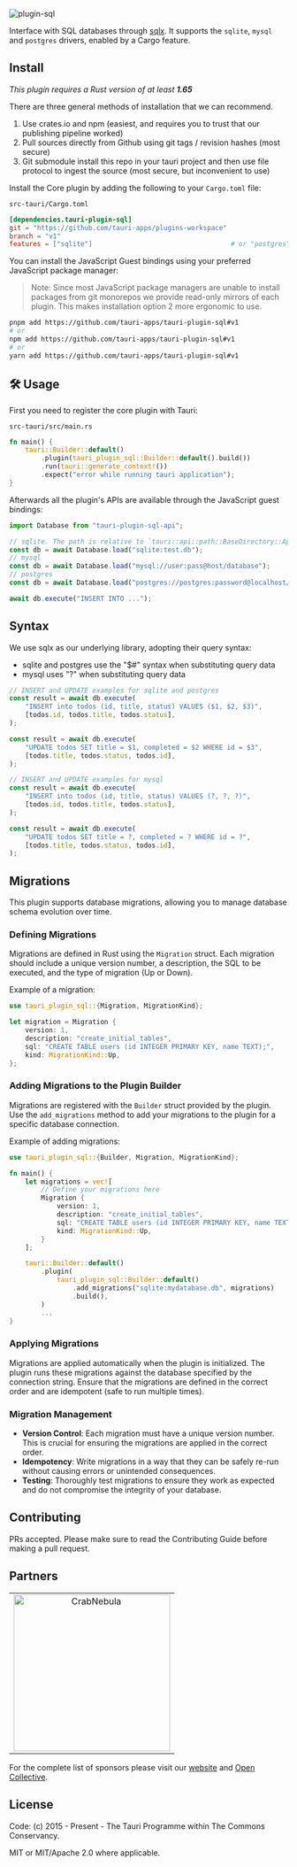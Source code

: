 ![plugin-sql](https://github.com/tauri-apps/plugins-workspace/raw/v1/plugins/sql/banner.png)

Interface with SQL databases through
[sqlx](https://github.com/launchbadge/sqlx). It supports the `sqlite`, `mysql`
and `postgres` drivers, enabled by a Cargo feature.

## Install

_This plugin requires a Rust version of at least **1.65**_

There are three general methods of installation that we can recommend.

1. Use crates.io and npm (easiest, and requires you to trust that our publishing
   pipeline worked)
2. Pull sources directly from Github using git tags / revision hashes (most
   secure)
3. Git submodule install this repo in your tauri project and then use file
   protocol to ingest the source (most secure, but inconvenient to use)

Install the Core plugin by adding the following to your `Cargo.toml` file:

`src-tauri/Cargo.toml`

```toml
[dependencies.tauri-plugin-sql]
git = "https://github.com/tauri-apps/plugins-workspace"
branch = "v1"
features = ["sqlite"]                                   # or "postgres", or "mysql"
```

You can install the JavaScript Guest bindings using your preferred JavaScript
package manager:

> Note: Since most JavaScript package managers are unable to install packages
> from git monorepos we provide read-only mirrors of each plugin. This makes
> installation option 2 more ergonomic to use.

```sh
pnpm add https://github.com/tauri-apps/tauri-plugin-sql#v1
# or
npm add https://github.com/tauri-apps/tauri-plugin-sql#v1
# or
yarn add https://github.com/tauri-apps/tauri-plugin-sql#v1
```

## 🛠️ Usage

First you need to register the core plugin with Tauri:

`src-tauri/src/main.rs`

```rust
fn main() {
    tauri::Builder::default()
        .plugin(tauri_plugin_sql::Builder::default().build())
        .run(tauri::generate_context!())
        .expect("error while running tauri application");
}
```

Afterwards all the plugin's APIs are available through the JavaScript guest
bindings:

```javascript
import Database from "tauri-plugin-sql-api";

// sqlite. The path is relative to `tauri::api::path::BaseDirectory::App`.
const db = await Database.load("sqlite:test.db");
// mysql
const db = await Database.load("mysql://user:pass@host/database");
// postgres
const db = await Database.load("postgres://postgres:password@localhost/test");

await db.execute("INSERT INTO ...");
```

## Syntax

We use sqlx as our underlying library, adopting their query syntax:

-   sqlite and postgres use the "$#" syntax when substituting query data
-   mysql uses "?" when substituting query data

```javascript
// INSERT and UPDATE examples for sqlite and postgres
const result = await db.execute(
	"INSERT into todos (id, title, status) VALUES ($1, $2, $3)",
	[todos.id, todos.title, todos.status],
);

const result = await db.execute(
	"UPDATE todos SET title = $1, completed = $2 WHERE id = $3",
	[todos.title, todos.status, todos.id],
);

// INSERT and UPDATE examples for mysql
const result = await db.execute(
	"INSERT into todos (id, title, status) VALUES (?, ?, ?)",
	[todos.id, todos.title, todos.status],
);

const result = await db.execute(
	"UPDATE todos SET title = ?, completed = ? WHERE id = ?",
	[todos.title, todos.status, todos.id],
);
```

## Migrations

This plugin supports database migrations, allowing you to manage database schema
evolution over time.

### Defining Migrations

Migrations are defined in Rust using the `Migration` struct. Each migration
should include a unique version number, a description, the SQL to be executed,
and the type of migration (Up or Down).

Example of a migration:

```rust
use tauri_plugin_sql::{Migration, MigrationKind};

let migration = Migration {
    version: 1,
    description: "create_initial_tables",
    sql: "CREATE TABLE users (id INTEGER PRIMARY KEY, name TEXT);",
    kind: MigrationKind::Up,
};
```

### Adding Migrations to the Plugin Builder

Migrations are registered with the `Builder` struct provided by the plugin. Use
the `add_migrations` method to add your migrations to the plugin for a specific
database connection.

Example of adding migrations:

```rust
use tauri_plugin_sql::{Builder, Migration, MigrationKind};

fn main() {
    let migrations = vec![
        // Define your migrations here
        Migration {
            version: 1,
            description: "create_initial_tables",
            sql: "CREATE TABLE users (id INTEGER PRIMARY KEY, name TEXT);",
            kind: MigrationKind::Up,
        }
    ];

    tauri::Builder::default()
        .plugin(
            tauri_plugin_sql::Builder::default()
                .add_migrations("sqlite:mydatabase.db", migrations)
                .build(),
        )
        ...
}
```

### Applying Migrations

Migrations are applied automatically when the plugin is initialized. The plugin
runs these migrations against the database specified by the connection string.
Ensure that the migrations are defined in the correct order and are idempotent
(safe to run multiple times).

### Migration Management

-   **Version Control**: Each migration must have a unique version number. This
    is crucial for ensuring the migrations are applied in the correct order.
-   **Idempotency**: Write migrations in a way that they can be safely re-run
    without causing errors or unintended consequences.
-   **Testing**: Thoroughly test migrations to ensure they work as expected and
    do not compromise the integrity of your database.

## Contributing

PRs accepted. Please make sure to read the Contributing Guide before making a
pull request.

## Partners

<table>
  <tbody>
    <tr>
      <td align="center" valign="middle">
        <a href="https://crabnebula.dev" target="_blank">
          <img src="https://github.com/tauri-apps/plugins-workspace/raw/v1/.github/sponsors/crabnebula.svg" alt="CrabNebula" width="283">
        </a>
      </td>
    </tr>
  </tbody>
</table>

For the complete list of sponsors please visit our
[website](https://tauri.app#sponsors) and
[Open Collective](https://opencollective.com/tauri).

## License

Code: (c) 2015 - Present - The Tauri Programme within The Commons Conservancy.

MIT or MIT/Apache 2.0 where applicable.
